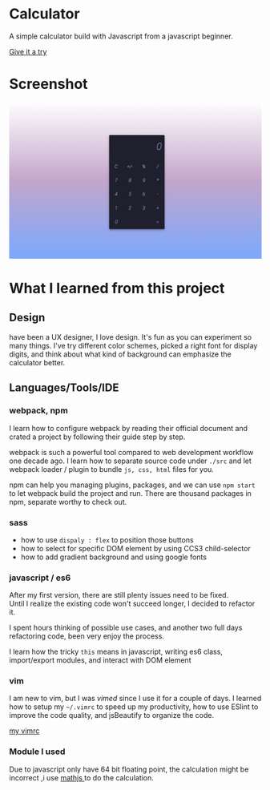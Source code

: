 
# Calculator 
A simple calculator build with Javascript from a javascript beginner.

[Give it a try](https://skyying.github.io/calculator/)

# Screenshot
![screenshot](https://github.com/skyying/Calculator/blob/master/img/screenshot.jpg)


# What I learned from this project

## Design
have been a UX designer, I love design. It's fun as you can experiment so many
things. I've try different color schemes, picked a right font for display
digits, and think about what kind of background can emphasize the calculator
better. 


## Languages/Tools/IDE

### webpack, npm
I learn how to configure webpack by reading their official document and crated a
project by following their guide step by step. 

webpack is such a powerful tool compared to web development workflow one decade ago. 
I learn how to separate source code under `./src` and let webpack loader /
plugin to bundle `js, css, html` files for you. 

npm can help you managing plugins, packages, and we can use `npm start` to let
webpack build the project and run. There are thousand packages in npm, separate
worthy to check out.

### sass
- how to use `dispaly : flex` to position those buttons
- how to select for specific DOM element by using CCS3 child-selector
- how to add gradient background and using google fonts

### javascript / es6
After my first version, there are still plenty issues need to be fixed.  
Until I realize the existing code won't succeed longer, I decided to refactor it.

I spent hours thinking of possible use cases, and another two full days 
refactoring code, been very enjoy the process. 

I learn how the tricky `this` means in javascript, writing es6 class,
  import/export modules, and interact with DOM element 

### vim   
  I am new to vim, but I was *vimed* since I use it for a couple of days.
  I learned how to setup my `~/.vimrc` to speed up my productivity, how to use
  ESlint to improve the code quality, and jsBeautify to organize the code. 

  [my vimrc](https://github.com/skyying/dotfiles/blob/master/vim/.vimrc)


### Module I used
  Due to javascript only have 64 bit floating point, the calculation might be
  incorrect ,i use [ mathjs ](http://mathjs.org/) to do the calculation.


